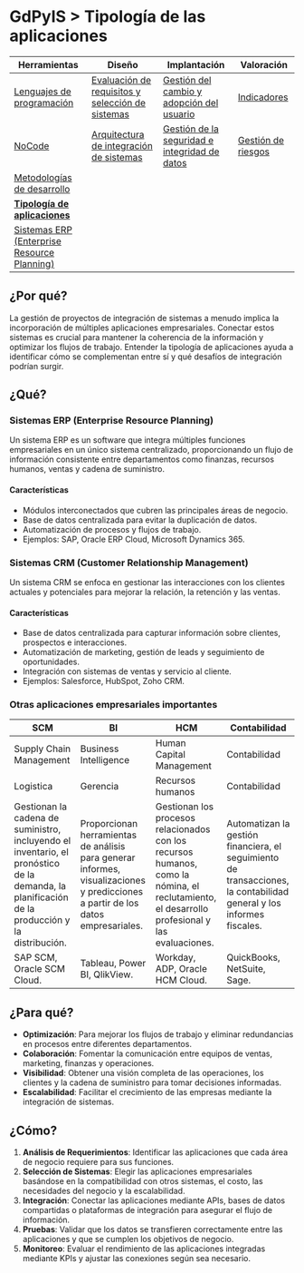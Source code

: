 # GdPyIS > Tipología de las aplicaciones

|Herramientas|Diseño|Implantación|Valoración|
|-|-|-|-|
|[Lenguajes de programación](lenguajesProgramacion.md)|[Evaluación de requisitos y selección de sistemas](requisitos.md)|[Gestión del cambio y adopción del usuario](gestionDelCambio.md)|[Indicadores](indicadores.md)|
|[NoCode](noCode.md)|[Arquitectura de integración de sistemas](arquitectura.md)|[Gestión de la seguridad e integridad de datos](gestionSeguridad.md)|[Gestión de riesgos](riesgos.md)|
|[Metodologías de desarrollo](metodologiasDesarrollo.md)
|[**Tipología de aplicaciones**](tipologia.md)
|[Sistemas ERP (Enterprise Resource Planning)](erp.md)

## ¿Por qué?

La gestión de proyectos de integración de sistemas a menudo implica la incorporación de múltiples aplicaciones empresariales. Conectar estos sistemas es crucial para mantener la coherencia de la información y optimizar los flujos de trabajo. Entender la tipología de aplicaciones ayuda a identificar cómo se complementan entre sí y qué desafíos de integración podrían surgir.

## ¿Qué?

### Sistemas ERP (Enterprise Resource Planning)

Un sistema ERP es un software que integra múltiples funciones empresariales en un único sistema centralizado, proporcionando un flujo de información consistente entre departamentos como finanzas, recursos humanos, ventas y cadena de suministro.

#### Características

- Módulos interconectados que cubren las principales áreas de negocio.
- Base de datos centralizada para evitar la duplicación de datos.
- Automatización de procesos y flujos de trabajo.
- Ejemplos: SAP, Oracle ERP Cloud, Microsoft Dynamics 365.

### Sistemas CRM (Customer Relationship Management)

Un sistema CRM se enfoca en gestionar las interacciones con los clientes actuales y potenciales para mejorar la relación, la retención y las ventas.

#### Características

- Base de datos centralizada para capturar información sobre clientes, prospectos e interacciones.
- Automatización de marketing, gestión de leads y seguimiento de oportunidades.
- Integración con sistemas de ventas y servicio al cliente.
- Ejemplos: Salesforce, HubSpot, Zoho CRM.

### Otras aplicaciones empresariales importantes

|SCM|BI|HCM|Contabilidad|
|-|-|-|-|
|Supply Chain Management|Business Intelligence|Human Capital Management|Contabilidad|
|Logistica|Gerencia|Recursos humanos|Contabilidad
|Gestionan la cadena de suministro, incluyendo el inventario, el pronóstico de la demanda, la planificación de la producción y la distribución.|Proporcionan herramientas de análisis para generar informes, visualizaciones y predicciones a partir de los datos empresariales.|Gestionan los procesos relacionados con los recursos humanos, como la nómina, el reclutamiento, el desarrollo profesional y las evaluaciones.|Automatizan la gestión financiera, el seguimiento de transacciones, la contabilidad general y los informes fiscales.|
|SAP SCM, Oracle SCM Cloud.|Tableau, Power BI, QlikView.|Workday, ADP, Oracle HCM Cloud.|QuickBooks, NetSuite, Sage.|

## ¿Para qué?

- **Optimización**: Para mejorar los flujos de trabajo y eliminar redundancias en procesos entre diferentes departamentos.
- **Colaboración**: Fomentar la comunicación entre equipos de ventas, marketing, finanzas y operaciones.
- **Visibilidad**: Obtener una visión completa de las operaciones, los clientes y la cadena de suministro para tomar decisiones informadas.
- **Escalabilidad**: Facilitar el crecimiento de las empresas mediante la integración de sistemas.

## ¿Cómo?

1. **Análisis de Requerimientos**: Identificar las aplicaciones que cada área de negocio requiere para sus funciones.
2. **Selección de Sistemas**: Elegir las aplicaciones empresariales basándose en la compatibilidad con otros sistemas, el costo, las necesidades del negocio y la escalabilidad.
3. **Integración**: Conectar las aplicaciones mediante APIs, bases de datos compartidas o plataformas de integración para asegurar el flujo de información.
4. **Pruebas**: Validar que los datos se transfieren correctamente entre las aplicaciones y que se cumplen los objetivos de negocio.
5. **Monitoreo**: Evaluar el rendimiento de las aplicaciones integradas mediante KPIs y ajustar las conexiones según sea necesario.
